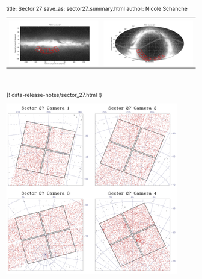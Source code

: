title: Sector 27
save_as: sector27_summary.html
author: Nicole Schanche


<table>
  <tr>
    <th colspan="2" ></th>
  </tr>
  <tr>
    <td width="50%" style = "text-align: center;">
          <img class="img-responsive" style="max-width:100%;" src="images/sector-plots/tess_galactic_sector_027.png"> 
    </td>
    <td width="50%" style = "text-align: center;">
          <img class="img-responsive" style="max-width:100%;" src="images/sector-plots/tess_icrs_sector_027.png">
    </td>
  </tr>
</table>
<br></br>





{! data-release-notes/sector_27.html !}

<img class="img-responsive" style="max-width:90%;" src="images/sector-plots/sector-plots.027.jpeg">